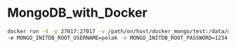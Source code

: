 # MongoDB_with_Docker

```bash
docker run -d -p 27017:27017 -v /path/on/host/docker_mongo/test:/data/db --name mongodb \
-e MONGO_INITDB_ROOT_USERNAME=polak -e MONGO_INITDB_ROOT_PASSWORD=1234 mongo:4.4

```
